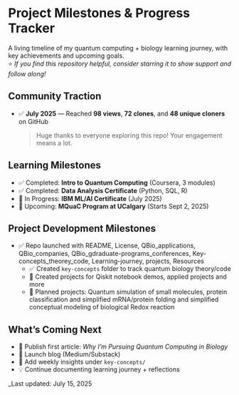 
# Project Milestones & Progress Tracker

A living timeline of my quantum computing + biology learning journey, with key achievements and upcoming goals.  
⭐️ *If you find this repository helpful, consider starring it to show support and follow along!*


## Community Traction

- ✅ **July 2025** — Reached **98 views**, **72 clones**, and **48 unique cloners** on GitHub  
  > Huge thanks to everyone exploring this repo! Your engagement means a lot.

## Learning Milestones

- ✅ Completed: **Intro to Quantum Computing** (Coursera, 3 modules)
- ✅ Completed: **Data Analysis Certificate** (Python, SQL, R)
- 🔄 In Progress: **IBM ML/AI Certificate** (July 2025)
- 📅 Upcoming: **MQuaC Program at UCalgary** (Starts Sept 2, 2025)

## Project Development Milestones

- ✅ Repo launched with README, License, QBio_applications, QBio_companies, QBio_gdraduate-programs_conferences, Key-concepts_theorey_code, Learning-journey, projects, Resources
    - ✅ Created `key-concepts` folder to track quantum biology theory/code
    - 🔄 Created projects for Qiskit notebook demos, applied projects and more
    - 🧪 Planned projects: Quantum simulation of small molecules, protein classification and simplified mRNA/protein folding and            simplified conceptual modeling of biological Redox reaction 

## What’s Coming Next

- 📘 Publish first article: *Why I’m Pursuing Quantum Computing in Biology*
- 📂 Launch blog (Medium/Substack)
- 🧠 Add weekly insights under `key-concepts/`
- 💡 Continue documenting learning journey + reflections


_Last updated: July 15, 2025
